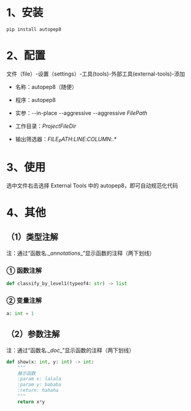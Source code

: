 # 1、安装

```
pip install autopep8
```

# 2、配置

文件（file）-设置（settings）-工具(tools)-外部工具(external-tools)-添加

- 名称：autopep8（随便）

- 程序：autopep8

- 实参：--in-place --aggressive --aggressive $FilePath$

- 工作目录：$ProjectFileDir$

- 输出筛选器：$FILE_PATH$\:$LINE$\:$COLUMN$\:.*

# 3、使用

选中文件右击选择 External Tools 中的 autopep8，即可自动规范化代码

# 4、其他

## （1）类型注解

注：通过“函数名.\__annotations__”显示函数的注释（两下划线）

### ① 函数注解

```python
def classify_by_level1(typeof4: str) -> list
```

### ② 变量注解

```python
a: int = 1
```

## （2）参数注解

注：通过“函数名.\__doc__”显示函数的注释（两下划线）

```python
def show(x: int, y: int) -> int:
	"""
	展示函数
	:param x: lalala
	:param y: bababa
	:return: hahaha
	"""
    return x*y
```

